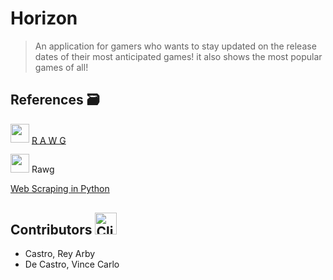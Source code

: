 # Horizon
> An application for gamers who wants to stay updated on the release dates of their most anticipated games!
it also shows the most popular games of all!

## References :card_file_box:
<div style="display: inline-block; vertical-align: middle;">
    <img src="https://github.com/college-of-mary-immaculate/Game-Schedule-App/assets/143236024/d940f2ff-82d2-4672-92a6-9bc3a567d05a" width="30" height="30" />
    <a href="https://rawg.io/" style="vertical-align: middle;">R A W G</a>
</div>

[<img src="https://github.com/college-of-mary-immaculate/Game-Schedule-App/assets/143236024/d940f2ff-82d2-4672-92a6-9bc3a567d05a" width="30" height="30" />](https://rawg.io/) Rawg


[Web Scraping in Python](https://youtu.be/bargNl2WeN4?si=XM9B7MSq2PSU-kuj)
## Contributors <img src="https://raw.githubusercontent.com/Tarikul-Islam-Anik/Animated-Fluent-Emojis/master/Emojis/Food/Clinking%20Beer%20Mugs.png" alt="Clinking Beer Mugs" width="35" height="35" />
- Castro, Rey Arby
- De Castro, Vince Carlo
